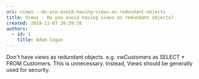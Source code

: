```yaml
---
uri: views---do-you-avoid-having-views-as-redundant-objects
title: Views - Do you avoid having views as redundant objects?
created: 2019-11-07 20:59:16
authors:
  - id: 1
    title: Adam Cogan
---
```





<span class='intro'> <p class="ssw15-rteElement-P">​Don't have views as redundant objects. e.g. vwCustomers as SELECT * FROM Customers. This is unnecessary. Instead, Views should be generally used for security.​​<br></p> </span>




